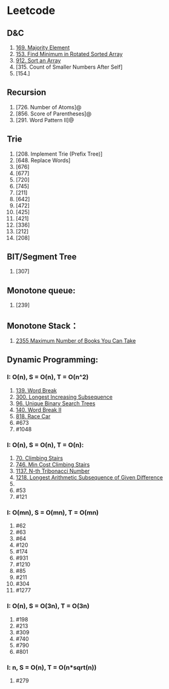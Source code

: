 # Leetcode

## D&C
  1. [169. Majority Element](https://github.com/haojicc/Leetcode/blob/main/code/169.%20Majority%20Element.cpp)
  2. [153. Find Minimum in Rotated Sorted Array](https://github.com/haojicc/Leetcode/blob/main/code/153.%20Find%20Minimum%20in%20Rotated%20Sorted%20Array.cpp)
  3. [912. Sort an Array](https://github.com/haojicc/Leetcode/blob/main/code/912.%20Sort%20an%20Array.cpp)
  4. [315. Count of Smaller Numbers After Self]
  5. [154.]

## Recursion
  1. [726. Number of Atoms]@
  2. [856. Score of Parentheses]@
  3. [291. Word Pattern II]@

## Trie
  1. [208. Implement Trie (Prefix Tree)]
  2. [648. Replace Words]
  3. [676]
  4. [677]
  5. [720]
  6. [745]
  7. [211]
  8. [642]
  9. [472]
  10. [425]
  11. [421]
  12. [336]
  13. [212]
  14. [208]

## BIT/Segment Tree
  1. [307]

## Monotone queue:
  1. [239]

## Monotone Stack：
  1. [2355 Maximum Number of Books You Can Take](https://github.com/haojicc/Leetcode/blob/main/code/2355%20Maximum%20Number%20of%20Books%20You%20Can%20Take.cpp)
  
## Dynamic Programming:

### I: O(n), S = O(n), T = O(n^2)
  1. [139. Word Break](https://github.com/haojicc/Leetcode/blob/main/code/139.%20Word%20Break)
  2. [300. Longest Increasing Subsequence](https://github.com/haojicc/Leetcode/blob/main/code/300.%20Longest%20Increasing%20Subsequence.cpp)
  3. [96. Unique Binary Search Trees](https://github.com/haojicc/Leetcode/blob/main/code/96.%20Unique%20Binary%20Search%20Trees.cpp)
  4. [140. Word Break II](https://github.com/haojicc/Leetcode/blob/main/code/140.%20Word%20Break%20II)
  5. [818. Race Car](https://github.com/haojicc/Leetcode/blob/main/code/818.%20Race%20Car)
  6. #673
  7. #1048

### I: O(n), S = O(n), T = O(n):
  1. [70. Climbing Stairs](https://github.com/haojicc/Leetcode/blob/main/code/70.%20Climbing%20Stairs.cpp)
  2. [746. Min Cost Climbing Stairs](https://github.com/haojicc/Leetcode/blob/main/code/746.%20Min%20Cost%20Climbing%20Stairs.cpp)
  3. [1137. N-th Tribonacci Number](https://github.com/haojicc/Leetcode/blob/main/code/1137.%20N-th%20Tribonacci%20Number.cpp)
  4. [1218. Longest Arithmetic Subsequence of Given Difference](https://github.com/haojicc/Leetcode/blob/main/code/1218.%20Longest%20Arithmetic%20Subsequence%20of%20Given%20Difference.cpp)
  5. 
  6. #53
  7. #121
### I: O(mn), S = O(mn), T = O(mn)
  1. #62
  2. #63
  3. #64
  4. #120
  5. #174
  6. #931
  7. #1210
  8. #85
  9. #211
  10. #304
  11. #1277
### I: O(n), S = O(3n), T = O(3n)
  1. #198
  2. #213
  3. #309
  4. #740
  5. #790
  6. #801
### I: n, S = O(n), T = O(n*sqrt(n))
  1. #279
